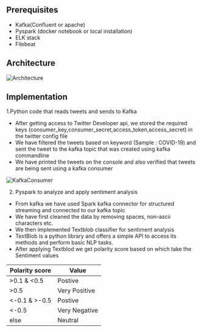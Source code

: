 ## Prerequisites

* Kafka(Confluent or apache)
* Pyspark (docker notebook or local installation)
* ELK stack
* Filebeat

## Architecture

![Architecture](https://user-images.githubusercontent.com/82575873/114900828-da6b8e00-9e31-11eb-946e-7d7e683bb7f3.png)

## Implementation

1.Python code that reads tweets and sends to Kafka
 
 * After getting access to Twitter Developer api, we stored the required keys (consumer_key,consumer_secret,access_token,access_secret) in the twitter config file
 * We have filtered the tweets based on keyword (Sample : COVID-19) and sent the tweet to the kafka topic that was created using kafka commandline
 * We have printed the tweets on the console and also verified that tweets are being sent using a kafka consumer

![KafkaConsumer](https://user-images.githubusercontent.com/82575873/114902237-3e428680-9e33-11eb-8abd-75ce059ae291.JPG)

2. Pyspark to analyze and apply sentiment analysis

* From kafka we have used Spark kafka connector for structured streaming and connected to our kafka topic
* We have first cleaned the data by removing spaces, non-ascii characters etc.
* We then implemented Textblob classifier for sentiment analysis
* TextBlob is a python library and offers a simple API to access its methods and perform basic NLP tasks. 
* After applying Textblod we get polarity score based on which take the Sentiment values

Polarity score  | Value
------------- | -------------
>0.1 & <0.5   |  Postive
>0.5          | Very Positive
<-0.1 & >-0.5 |  Postive
<-0.5         | Very Negative
else          |  Neutral


